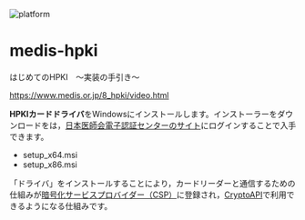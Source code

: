 ![platform](https://img.shields.io/static/v1?label=platform&message=win-64&color=blue)

# medis-hpki
はじめてのHPKI　～実装の手引き～

https://www.medis.or.jp/8_hpki/video.html

**HPKIカードドライバ**をWindowsにインストールします。インストーラーをダウンロードをは，[日本医師会電子認証センターのサイト](https://www.jmaca.med.or.jp/service/#HPKICD)にログインすることで入手できます。

* setup_x64.msi
* setup_x86.msi

「ドライバ」をインストールすることにより，カードリーダーと通信するための仕組みが[暗号化サービスプロバイダー（CSP）](https://learn.microsoft.com/ja-jp/windows/win32/seccrypto/cryptographic-service-providers)に登録され，[CryptoAPI](https://learn.microsoft.com/ja-jp/windows/win32/seccrypto/cryptoapi-system-architecture)で利用できるようになる仕組みです。
